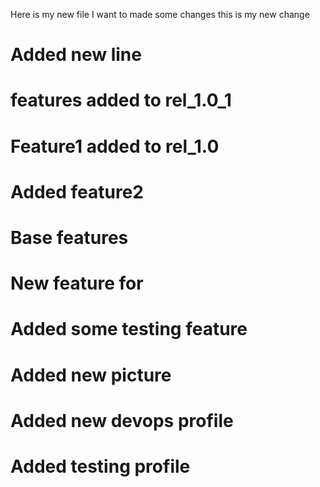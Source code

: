 Here is my new file
I want to made some changes
this is my new change
# Added new line
# features added to rel_1.0_1
# Feature1 added to rel_1.0 
# Added feature2
# Base features 
# New feature for 
# Added some testing feature
# Added new picture
# Added new devops profile
# Added testing profile

